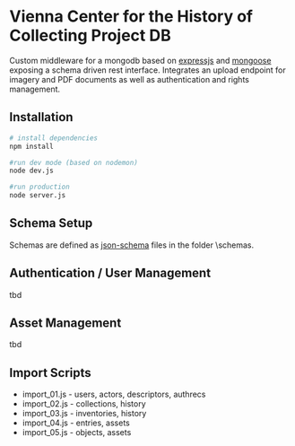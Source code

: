 # Vienna Center for the History of Collecting Project DB

Custom middleware for a mongodb based on [expressjs](https://github.com/expressjs/express/) and [mongoose](https://github.com/Automattic/mongoose/) exposing a schema driven rest interface.
Integrates an upload endpoint for imagery and PDF documents as well as authentication and rights management.


## Installation
``` bash
# install dependencies
npm install

#run dev mode (based on nodemon)
node dev.js

#run production
node server.js
```

## Schema Setup
Schemas are defined as [json-schema](http://json-schema.org/) files in the folder \\schemas.

## Authentication / User Management
tbd

## Asset Management
tbd

## Import Scripts

* import_01.js - users, actors, descriptors, authrecs
* import_02.js - collections, history
* import_03.js - inventories, history
* import_04.js - entries, assets
* import_05.js - objects, assets
